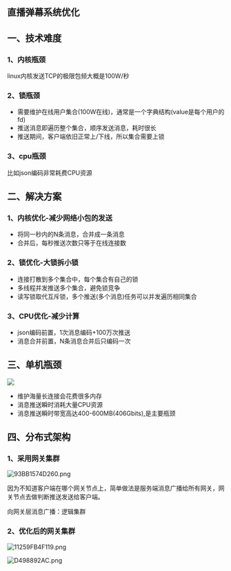 ## 直播弹幕系统优化

## 一、技术难度

### 1、内核瓶颈

linux内核发送TCP的极限包频大概是100W/秒

### 2、锁瓶颈

- 需要维护在线用户集合(100W在线)，通常是一个字典结构(value是每个用户的fd)
- 推送消息即遍历整个集合，顺序发送消息，耗时很长
- 推送期间，客户端依旧正常上/下线，所以集合需要上锁

### 3、cpu瓶颈

比如json编码非常耗费CPU资源

## 二、解决方案

### 1、内核优化-减少网络小包的发送

- 将同一秒内的N条消息，合并成一条消息
- 合并后，每秒推送次数只等于在线连接数

### 2、锁优化-大锁拆小锁

- 连接打散到多个集合中，每个集合有自己的锁
- 多线程并发推送多个集合，避免锁竞争
- 读写锁取代互斥锁，多个推送(多个消息)任务可以并发遍历相同集合

### 3、CPU优化-减少计算

- json编码前置，1次消息编码+100万次推送
- 消息合并前置，N条消息合并后只编码一次

## 三、单机瓶颈

![](https://pic.imgdb.cn/item/6306d2e716f2c2beb102e3f1.png)

- 维护海量长连接会花费很多内存
- 消息推送瞬时消耗大量CPU资源
- 消息推送瞬时带宽高达400-600MB(406Gbits),是主要瓶颈

## 四、分布式架构

### 1、采用网关集群

![93BB1574D260.png](https://pic.imgdb.cn/item/6306d45d16f2c2beb10383d4.png)

因为不知道客户端在哪个网关节点上，简单做法是服务端消息广播给所有网关，网关节点去做判断推送发送给客户端。

向网关层消息广播：逻辑集群

### 2、优化后的网关集群

![11259FB4F119.png](https://pic.imgdb.cn/item/6306d47816f2c2beb1038f41.png)

![D498892AC.png](https://pic.imgdb.cn/item/6306d4c016f2c2beb103b13b.png)
